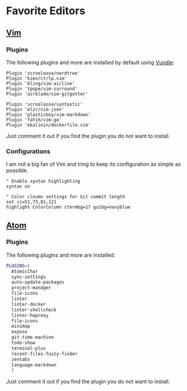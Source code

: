 # Favorite Editors

## [Vim](https://vim.org)

### Plugins

The following plugins and more are installed by default using [Vundle](https://github.com/VundleVim/Vundle.vim):

```viml
Plugin 'scrooloose/nerdtree'
Plugin 'kien/ctrlp.vim'
Plugin 'bling/vim-airline'
Plugin 'tpope/vim-surround'
Plugin 'airblade/vim-gitgutter'

Plugin 'scrooloose/syntastic'
Plugin 'elzr/vim-json'
Plugin 'plasticboy/vim-markdown'
Plugin 'fatih/vim-go'
Plugin 'ekalinin/dockerfile.vim'
```

Just comment it out if you find the plugin you do not want to install.

### Configurations

I am not a big fan of Vim and tring to keep its configuration as simple as possible.

```viml
" Enable syntax highlighting
syntax on

" Color cloumn settings for Git commit length
set cc=51,73,81,121
highlight ColorColumn ctermbg=17 guibg=navyblue
```

## [Atom](https://atom.io)

### Plugins

The following plugins and more are installed:

```bash
PLUGINS=(
  AtomicChar
  sync-settings
  auto-update-packages
  project-manager
  file-icons
  linter
  linter-docker
  linter-shellcheck
  linter-haproxy
  file-icons
  minimap
  expose
  git-time-machine
  todo-show
  terminal-plus
  recent-files-fuzzy-finder
  zentabs
  language-markdown
  )
```

 Just comment it out if you find the plugin you do not want to install.

